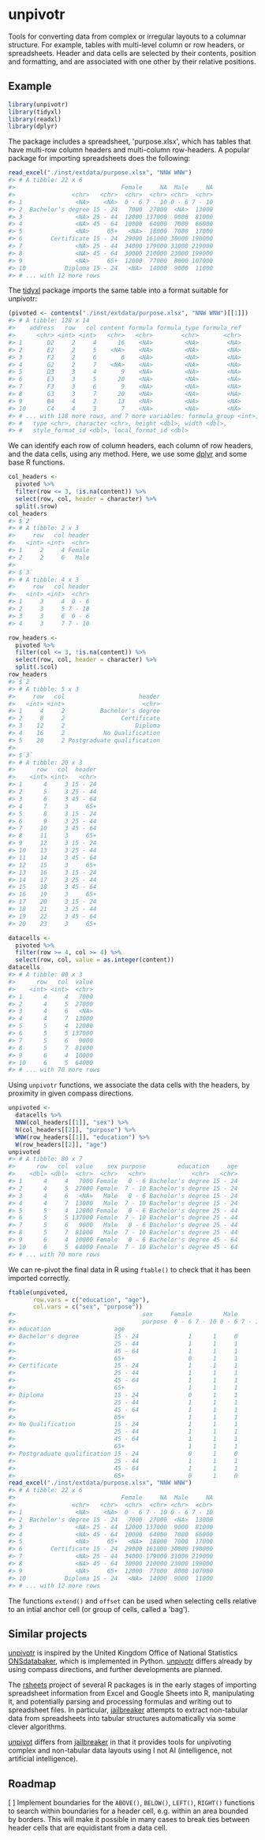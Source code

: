 
<!-- README.md is generated from README.Rmd. Please edit that file -->
unpivotr
========

Tools for converting data from complex or irregular layouts to a columnar structure. For example, tables with multi-level column or row headers, or spreadsheets. Header and data cells are selected by their contents, position and formatting, and are associated with one other by their relative positions.

Example
-------

``` r
library(unpivotr)
library(tidyxl)
library(readxl)
library(dplyr)
```

The package includes a spreadsheet, 'purpose.xlsx', which has tables that have multi-row column headers and multi-column row-headers. A popular package for importing spreadsheets does the following:

``` r
read_excel("./inst/extdata/purpose.xlsx", "NNW WNW")
#> # A tibble: 22 x 6
#>                              Female     NA  Male     NA
#>                <chr>   <chr>  <chr>  <chr> <chr>  <chr>
#> 1               <NA>    <NA>  0 - 6 7 - 10 0 - 6 7 - 10
#> 2  Bachelor's degree 15 - 24   7000  27000  <NA>  13000
#> 3               <NA> 25 - 44  12000 137000  9000  81000
#> 4               <NA> 45 - 64  10000  64000  7000  66000
#> 5               <NA>     65+   <NA>  18000  7000  17000
#> 6        Certificate 15 - 24  29000 161000 30000 190000
#> 7               <NA> 25 - 44  34000 179000 31000 219000
#> 8               <NA> 45 - 64  30000 210000 23000 199000
#> 9               <NA>     65+  12000  77000  8000 107000
#> 10           Diploma 15 - 24   <NA>  14000  9000  11000
#> # ... with 12 more rows
```

The [tidyxl](https://github.com/nacnudus/tidyxl) package imports the same table into a format suitable for unpivotr:

``` r
(pivoted <- contents("./inst/extdata/purpose.xlsx", "NNW WNW")[[1]])
#> # A tibble: 128 x 14
#>    address   row   col content formula formula_type formula_ref
#>      <chr> <int> <int>   <chr>   <chr>        <chr>       <chr>
#> 1       D2     2     4      16    <NA>         <NA>        <NA>
#> 2       E2     2     5    <NA>    <NA>         <NA>        <NA>
#> 3       F2     2     6       6    <NA>         <NA>        <NA>
#> 4       G2     2     7    <NA>    <NA>         <NA>        <NA>
#> 5       D3     3     4       9    <NA>         <NA>        <NA>
#> 6       E3     3     5      20    <NA>         <NA>        <NA>
#> 7       F3     3     6       9    <NA>         <NA>        <NA>
#> 8       G3     3     7      20    <NA>         <NA>        <NA>
#> 9       B4     4     2      13    <NA>         <NA>        <NA>
#> 10      C4     4     3       7    <NA>         <NA>        <NA>
#> # ... with 118 more rows, and 7 more variables: formula_group <int>,
#> #   type <chr>, character <chr>, height <dbl>, width <dbl>,
#> #   style_format_id <dbl>, local_format_id <dbl>
```

We can identify each row of column headers, each column of row headers, and the data cells, using any method. Here, we use some [dplyr](https://github.com/hadley/dplyr) and some base R functions.

``` r
col_headers <- 
  pivoted %>%
  filter(row <= 3, !is.na(content)) %>%
  select(row, col, header = character) %>%
  split(.$row)
col_headers 
#> $`2`
#> # A tibble: 2 x 3
#>     row   col header
#>   <int> <int>  <chr>
#> 1     2     4 Female
#> 2     2     6   Male
#> 
#> $`3`
#> # A tibble: 4 x 3
#>     row   col header
#>   <int> <int>  <chr>
#> 1     3     4  0 - 6
#> 2     3     5 7 - 10
#> 3     3     6  0 - 6
#> 4     3     7 7 - 10

row_headers <- 
  pivoted %>%
  filter(col <= 3, !is.na(content)) %>%
  select(row, col, header = character) %>%
  split(.$col)
row_headers
#> $`2`
#> # A tibble: 5 x 3
#>     row   col                     header
#>   <int> <int>                      <chr>
#> 1     4     2          Bachelor's degree
#> 2     8     2                Certificate
#> 3    12     2                    Diploma
#> 4    16     2           No Qualification
#> 5    20     2 Postgraduate qualification
#> 
#> $`3`
#> # A tibble: 20 x 3
#>      row   col  header
#>    <int> <int>   <chr>
#> 1      4     3 15 - 24
#> 2      5     3 25 - 44
#> 3      6     3 45 - 64
#> 4      7     3     65+
#> 5      8     3 15 - 24
#> 6      9     3 25 - 44
#> 7     10     3 45 - 64
#> 8     11     3     65+
#> 9     12     3 15 - 24
#> 10    13     3 25 - 44
#> 11    14     3 45 - 64
#> 12    15     3     65+
#> 13    16     3 15 - 24
#> 14    17     3 25 - 44
#> 15    18     3 45 - 64
#> 16    19     3     65+
#> 17    20     3 15 - 24
#> 18    21     3 25 - 44
#> 19    22     3 45 - 64
#> 20    23     3     65+

datacells <- 
  pivoted %>%
  filter(row >= 4, col >= 4) %>%
  select(row, col, value = as.integer(content))
datacells
#> # A tibble: 80 x 3
#>      row   col  value
#>    <int> <int>  <chr>
#> 1      4     4   7000
#> 2      4     5  27000
#> 3      4     6   <NA>
#> 4      4     7  13000
#> 5      5     4  12000
#> 6      5     5 137000
#> 7      5     6   9000
#> 8      5     7  81000
#> 9      6     4  10000
#> 10     6     5  64000
#> # ... with 70 more rows
```

Using `unpivotr` functions, we associate the data cells with the headers, by proximity in given compass directions.

``` r
unpivoted <- 
  datacells %>%
  NNW(col_headers[[1]], "sex") %>%
  N(col_headers[[2]], "purpose") %>%
  WNW(row_headers[[1]], "education") %>% 
  W(row_headers[[2]], "age")
unpivoted
#> # A tibble: 80 x 7
#>      row   col  value    sex purpose         education     age
#>    <dbl> <dbl>  <chr>  <chr>   <chr>             <chr>   <chr>
#> 1      4     4   7000 Female   0 - 6 Bachelor's degree 15 - 24
#> 2      4     5  27000 Female  7 - 10 Bachelor's degree 15 - 24
#> 3      4     6   <NA>   Male   0 - 6 Bachelor's degree 15 - 24
#> 4      4     7  13000   Male  7 - 10 Bachelor's degree 15 - 24
#> 5      5     4  12000 Female   0 - 6 Bachelor's degree 25 - 44
#> 6      5     5 137000 Female  7 - 10 Bachelor's degree 25 - 44
#> 7      5     6   9000   Male   0 - 6 Bachelor's degree 25 - 44
#> 8      5     7  81000   Male  7 - 10 Bachelor's degree 25 - 44
#> 9      6     4  10000 Female   0 - 6 Bachelor's degree 45 - 64
#> 10     6     5  64000 Female  7 - 10 Bachelor's degree 45 - 64
#> # ... with 70 more rows
```

We can re-pivot the final data in R using `ftable()` to check that it has been imported correctly.

``` r
ftable(unpivoted, 
       row.vars = c("education", "age"),
       col.vars = c("sex", "purpose"))
#>                                    sex     Female         Male       
#>                                    purpose  0 - 6 7 - 10 0 - 6 7 - 10
#> education                  age                                       
#> Bachelor's degree          15 - 24              1      1     0      1
#>                            25 - 44              1      1     1      1
#>                            45 - 64              1      1     1      1
#>                            65+                  0      1     1      1
#> Certificate                15 - 24              1      1     1      1
#>                            25 - 44              1      1     1      1
#>                            45 - 64              1      1     1      1
#>                            65+                  1      1     1      1
#> Diploma                    15 - 24              0      1     1      1
#>                            25 - 44              1      1     1      1
#>                            45 - 64              1      1     1      1
#>                            65+                  1      1     1      1
#> No Qualification           15 - 24              1      1     1      1
#>                            25 - 44              1      1     1      1
#>                            45 - 64              1      1     1      1
#>                            65+                  1      1     1      1
#> Postgraduate qualification 15 - 24              0      1     0      0
#>                            25 - 44              1      1     1      1
#>                            45 - 64              1      1     1      1
#>                            65+                  0      1     0      1
read_excel("./inst/extdata/purpose.xlsx", "NNW WNW")
#> # A tibble: 22 x 6
#>                              Female     NA  Male     NA
#>                <chr>   <chr>  <chr>  <chr> <chr>  <chr>
#> 1               <NA>    <NA>  0 - 6 7 - 10 0 - 6 7 - 10
#> 2  Bachelor's degree 15 - 24   7000  27000  <NA>  13000
#> 3               <NA> 25 - 44  12000 137000  9000  81000
#> 4               <NA> 45 - 64  10000  64000  7000  66000
#> 5               <NA>     65+   <NA>  18000  7000  17000
#> 6        Certificate 15 - 24  29000 161000 30000 190000
#> 7               <NA> 25 - 44  34000 179000 31000 219000
#> 8               <NA> 45 - 64  30000 210000 23000 199000
#> 9               <NA>     65+  12000  77000  8000 107000
#> 10           Diploma 15 - 24   <NA>  14000  9000  11000
#> # ... with 12 more rows
```

The functions `extend()` and `offset` can be used when selecting cells relative to an intial anchor cell (or group of cells, called a 'bag').

Similar projects
----------------

[unpivotr](https://github.com/nacnudus/unpivotr) is inspired by the United Kingdom Office of National Statistics [ONSdatabaker](https://github.com/ONS-OpenData/ONSdatabaker), which is implemented in Python. [unpivotr](https://github.com/nacnudus/unpivotr) differs already by using compass directions, and further developments are planned.

The [rsheets](https://github.com/rsheets) project of several R packages is in the early stages of importing spreadsheet information from Excel and Google Sheets into R, manipulating it, and potentially parsing and processing formulas and writing out to spreadsheet files. In particular, [jailbreaker](https://github.com/rsheets/jailbreakr) attempts to extract non-tabular data from spreadsheets into tabular structures automatically via some clever algorithms.

[unpivot](https://github.com/nacnudus/unpivotr) differs from [jailbreaker](https://github.com/rsheets/jailbreakr) in that it provides tools for unpivoting complex and non-tabular data layouts using I not AI (intelligence, not artificial intelligence).

Roadmap
-------

\[ \] Implement boundaries for the `ABOVE()`, `BELOW()`, `LEFT()`, `RIGHT()` functions to search within boundaries for a header cell, e.g. within an area bounded by borders. This will make it possible in many cases to break ties between header cells that are equidistant from a data cell.
